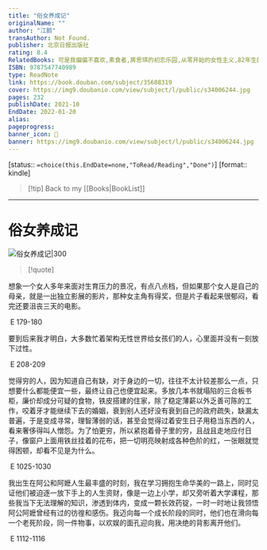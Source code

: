 ```yaml
---
title: "俗女养成记"
originalName: ""
author: "江鹅"
transAuthor: Not Found.
publisher: 北京日报出版社
rating: 8.4
RelatedBooks: 可是我偏偏不喜欢,素食者,房思琪的初恋乐园,从零开始的女性主义,82年生的金智英,巴黎评论·女性作家访谈,破晓时分,我身体里的人造星星,日日杂记,闭经记
ISBN: 9787547740989
type: ReadNote
link: https://book.douban.com/subject/35608319
cover: https://img9.doubanio.com/view/subject/l/public/s34006244.jpg
pages: 232
publishDate: 2021-10
EndDate: 2022-01-20
alias:
pageprogress:
banner_icon: 📖
banner: https://img9.doubanio.com/view/subject/l/public/s34006244.jpg
---
```

[status:: `=choice(this.EndDate=none,"ToRead/Reading","Done")`]
[format:: kindle]

>[!tip] Back to my [[Books|BookList]]

---
# 俗女养成记

![俗女养成记|300](https://img9.doubanio.com/view/subject/l/public/s34006244.jpg)

>[!quote]


想象一个女人多年来面对生育压力的景况，有点八点档，但如果那个女人是自己的母亲，就是一出独立影展的影片，那种女主角有得奖，但是片子看起来很郁闷，看完还要沮丧三天的电影。

 E 179-180   

  

要到后来我才明白，大多数忙着架构无性世界给女孩们的人，心里面并没有一刻放下过性。

 E 208-209   

  

觉得穷的人，因为知道自己有缺，对于身边的一切，往往不太计较差那么一点，只想要什么都能便宜一些，最终让自己也便宜起来。多放几本书就塌陷的三合板书柜，廉价却成分可疑的食物，铁皮搭建的住家，除了稳定薄薪以外乏善可陈的工作，咬着牙才能继续下去的婚姻，衰到别人还好没有衰到自己的政府疏失，缺漏太普遍，于是变成寻常，理智薄弱的话，甚至会觉得过着安生日子用稳当东西的人，看来奢侈得叫人憎怨。为了怕更穷，所以紧抱着骨子里的穷，且战且走地应付日子，像窗户上面用铁丝挂着的花布，把一切明亮映射成各种色阶的红，一张眼就觉得困顿，却看不见是为什么。

 E 1025-1030   

  

我出生在阿公和阿嬷人生最丰盛的时刻，我在学习拥抱生命华美的一路上，同时见证他们被迫逐一放下手上的人生资财，像是一边上小学，却又旁听着大学课程，那些我当下无法理解的知识，渗透到体内，变成一颗长效药锭，一时一时地让我领悟阿公阿嬷曾经有过的彷徨和感伤。我迈向每一个成长阶段的同时，他们也在滑向每一个老死阶段，同一件物事，以欢娱的面孔迎向我，用决绝的背影离开他们。

 E 1112-1116